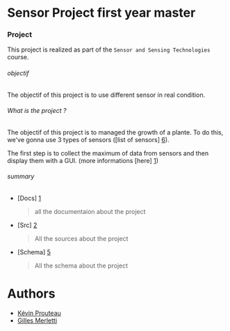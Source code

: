 # Sensor Project first year master

### Project

This project is realized as part of the `Sensor and Sensing Technologies` course.

###### objectif
The objectif of this project is to use different sensor in real condition.

###### What is the project ?

The objectif of this project is to managed the growth of a plante. To do this, we've gonna use 3 types of sensors ([list of sensors] [6]).

The first step is to collect the maximum of data from sensors and then display them with a GUI. (more informations [here] [1])


###### summary
* [Docs] [1]
	> all the documentaion about the project
* [Src] [2]
	> All the sources about the project
* [Schema] [5]
	> All the schema about the project

# Authors
* [Kévin Prouteau][3]
* [Gilles Merletti][4]


[1]: /docs/
[2]: /src/
[3]: https://github.com/djavrell
[4]: https://github.com/merle-geai
[5]: /schema/
[6]: /docs/materials.md

